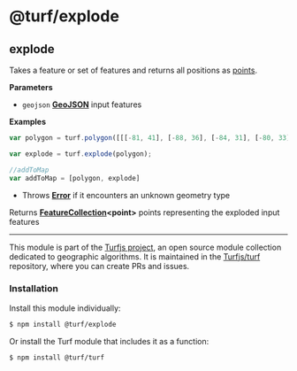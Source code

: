 # @turf/explode

<!-- Generated by documentation.js. Update this documentation by updating the source code. -->

## explode

Takes a feature or set of features and returns all positions as [points](http://geojson.org/geojson-spec.html#point).

**Parameters**

-   `geojson` **[GeoJSON](http://geojson.org/geojson-spec.html#geojson-objects)** input features

**Examples**

```javascript
var polygon = turf.polygon([[[-81, 41], [-88, 36], [-84, 31], [-80, 33], [-77, 39], [-81, 41]]]);

var explode = turf.explode(polygon);

//addToMap
var addToMap = [polygon, explode]
```

-   Throws **[Error](https://developer.mozilla.org/en-US/docs/Web/JavaScript/Reference/Global_Objects/Error)** if it encounters an unknown geometry type

Returns **[FeatureCollection](http://geojson.org/geojson-spec.html#feature-collection-objects)&lt;point>** points representing the exploded input features

<!-- This file is automatically generated. Please don't edit it directly:
if you find an error, edit the source file (likely index.js), and re-run
./scripts/generate-readmes in the turf project. -->

---

This module is part of the [Turfjs project](http://turfjs.org/), an open source
module collection dedicated to geographic algorithms. It is maintained in the
[Turfjs/turf](https://github.com/Turfjs/turf) repository, where you can create
PRs and issues.

### Installation

Install this module individually:

```sh
$ npm install @turf/explode
```

Or install the Turf module that includes it as a function:

```sh
$ npm install @turf/turf
```
